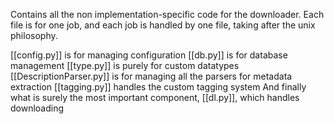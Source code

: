 Contains all the non implementation-specific code for the downloader.
Each file is for one job, and each job is handled by one file,
taking after the unix philosophy.

[[config.py]] is for managing configuration
[[db.py]] is for database management
[[type.py]] is purely for custom datatypes
[[DescriptionParser.py]] is for managing all the parsers for metadata extraction
[[tagging.py]] handles the custom tagging system
And finally what is surely the most important component, [[dl.py]], which handles downloading 
